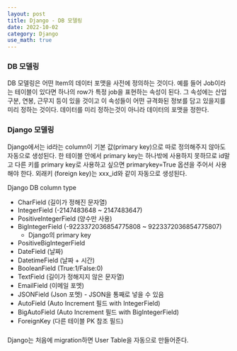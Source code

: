 ```yaml
---
layout: post
title: Django - DB 모델링
date: 2022-10-02
category: Django
use_math: true
---
```


### DB 모델링

DB 모델링은 어떤 Item의 데이터 포맷을 사전에 정의하는 것이다. 예를 들어 Job이라는 테이블이 있다면 하나의 row가 특정 job을 표현하는 속성이 된다. 그 속성에는 산업구분, 연봉, 근무지 등이 있을 것이고 이 속성들이 어떤 규격화된 정보를 담고 있을지를 미리 정하는 것이다. 데이터를 미리 정하는것이 아니라 데이터의 포맷을 정한다. 

### Django 모델링

Django에서는 id라는 column이 기본 값(primary key)으로 따로 정의해주지 않아도 자동으로 생성된다. 한 테이블 안에서 primary key는 하나밖에 사용하지 못하므로 id말고 다른 키를 primary key로 사용하고 싶으면 primarykey=True 옵션을 주어서 사용해야 한다. 외래키 (foreign key)는 xxx_id와 같이 자동으로 생성된다.

Django DB column type

- CharField (길이가 정해진 문자열)
- IntegerField (-2147483648 ~ 2147483647)
- PositiveIntegerField (양수만 사용)
- BigIntegerField (-9223372036854775808 ~ 9223372036854775807)
  - Django의 primary key
- PositiveBigIntegerField
- DateField (날짜)
- DatetimeField (날짜 + 시간)
- BooleanField (True:1/False:0)
- TextField (길이가 정해지지 않은 문자열)
- EmailField (이메일 포멧)
- JSONField (Json 포멧) - JSON을 통째로 넣을 수 있음
- AutoField (Auto Increment 필드 with IntegerField)
- BigAutoField (Auto Increment 필드 with BigIntegerField)
- ForeignKey (다른 테이블 PK 참조 필드)

### 

Django는 처음에 migration하면 User Table을 자동으로 만들어준다. 


